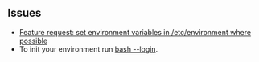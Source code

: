 ## Issues

- [Feature request: set environment variables in /etc/environment where possible](https://github.com/WhitewaterFoundry/Pengwin/issues/25)
- To init your environment run [bash --login](https://github.com/WhitewaterFoundry/Pengwin/issues/229).